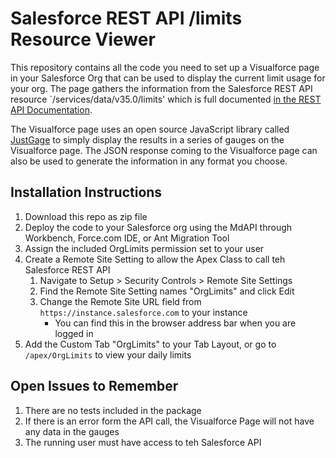 # Salesforce REST API /limits Resource Viewer
This repository contains all the code you need to set up a Visualforce page in your Salesforce Org that can be used to display the current limit usage for your org.  The page gathers the information from the Salesforce REST API resource `/services/data/v35.0/limits' which is full documented [in the REST API Documentation](https://developer.salesforce.com/docs/atlas.en-us.api_rest.meta/api_rest/resources_limits.htm).

The Visualforce page uses an open source JavaScript library called [JustGage](http://justgage.com/) to simply display the results in a series of gauges on the Visualforce page.  The JSON response coming to the Visualforce page can also be used to generate the information in any format you choose.

## Installation Instructions
1. Download this repo as zip file
2. Deploy the code to your Salesforce org using the MdAPI through Workbench, Force.com IDE, or Ant Migration Tool
3. Assign the included OrgLimits permission set to your user
4. Create a Remote Site Setting to allow the Apex Class to call teh Salesforce REST API
    1. Navigate to Setup > Security Controls > Remote Site Settings
    2. Find the Remote Site Setting names "OrgLimits" and click Edit
    3. Change the Remote Site URL field from `https://instance.salesforce.com` to your instance
        * You can find this in the browser address bar when you are logged in
5. Add the Custom Tab "OrgLimits" to your Tab Layout, or go to `/apex/OrgLimits` to view your daily limits

## Open Issues to Remember
1. There are no tests included in the package
2. If there is an error form the API call, the Visualforce Page will not have any data in the gauges
3. The running user must have access to teh Salesforce API
